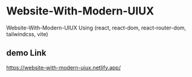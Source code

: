 # Website-With-Modern-UIUX
Website-With-Modern-UIUX Using (react, react-dom, react-router-dom, tailwindcss, vite)

## demo Link
https://website-with-modern-uiux.netlify.app/
